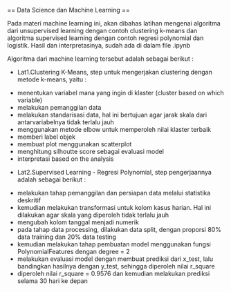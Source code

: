 == Data Science dan Machine Learning ==

Pada materi machine learning ini, akan dibahas latihan mengenai algoritma dari unsupervised learning dengan contoh clustering k-means dan algoritma supervised learning dengan contoh regresi polynomial dan logistik. Hasil dan interpretasinya, sudah ada di dalam file .ipynb

Algoritma dari machine learning tersebut adalah sebagai berikut :

- Lat1.Clustering K-Means, step untuk mengerjakan clustering dengan metode k-means, yaitu :

* menentukan variabel mana yang ingin di klaster (cluster based on which variable)
* melakukan pemanggilan data
* melakukan standarisasi data, hal ini bertujuan agar jarak skala dari antarvariabelnya tidak terlalu jauh
* menggunakan metode elbow untuk memperoleh nilai klaster terbaik
* memberi label objek
* membuat plot menggunakan scatterplot
* menghitung silhoutte score sebagai evaluasi model
* interpretasi based on the analysis

- Lat2.Supervised Learning - Regresi Polynomial, step pengerjaannya adalah sebagai berikut :

* melakukan tahap pemanggilan dan persiapan data melalui statistika deskritif
* kemudian melakukan transformasi untuk kolom kasus harian. Hal ini dilakukan agar skala yang diperoleh tidak terlalu jauh
* mengubah kolom tanggal menjadi numerik
* pada tahap data processing, dilakukan data split, dengan proporsi 80% data training dan 20% data testing
* kemudian melakukan tahap pembuatan model menggunakan fungsi PolynomialFeatures dengan degree = 2
* melakukan evaluasi model dengan membuat prediksi dari x_test, lalu bandingkan hasilnya dengan y_test, sehingga diperoleh nilai r_square
* diperoleh nilai r_square = 0.9576 dan kemudian melakukan prediksi selama 30 hari ke depan

